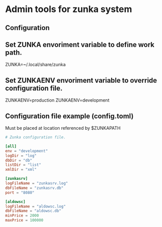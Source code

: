 # Admin tools for zunka system

Configuration
-----
## Set ZUNKA envoriment variable to define work path.
ZUNKA=~/.local/share/zunka

## Set ZUNKAENV envoriment variable to override configuration file.
ZUNKAENV=production
ZUNKAENV=development

Configuration file example (config.toml)
-------
Must be placed at location referenced by $ZUNKAPATH

```toml
# Zunka configuration file.

[all]
env = "development"
logDir = "log"
dbDir = "db"
listDir = "list"
xmlDir = "xml"

[zunkasrv]
logFileName = "zunkasrv.log"
dbFileName = "zunkasrv.db"
port = "8080"

[aldowsc]
logFileName = "aldowsc.log"
dbFileName = "aldowsc.db"
minPrice = 2000
maxPrice = 100000
```
